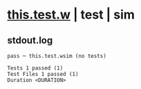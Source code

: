 # [this.test.w](../../../../../examples/tests/valid/this.test.w) | test | sim

## stdout.log
```log
pass ─ this.test.wsim (no tests)
 
Tests 1 passed (1)
Test Files 1 passed (1)
Duration <DURATION>
```

